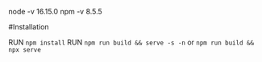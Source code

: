 node -v 16.15.0
npm -v 8.5.5

#Installation

RUN `npm install`
RUN `npm run build && serve -s -n` or `npm run build && npx serve`
